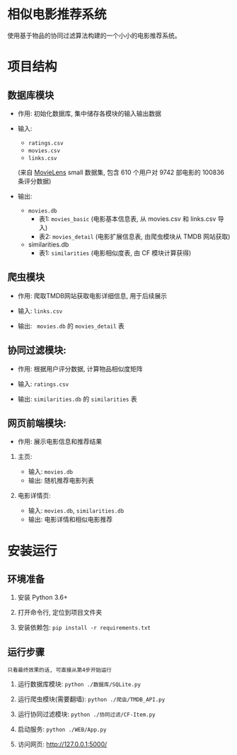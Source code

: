 # 相似电影推荐系统

使用基于物品的协同过滤算法构建的一个小小的电影推荐系统。


# 项目结构


## 数据库模块

- 作用: 初始化数据库, 集中储存各模块的输入输出数据

- 输入: 
    - ```ratings.csv```
    - ```movies.csv```
    - ```links.csv```

    (来自 [MovieLens](https://grouplens.org/datasets/movielens/) small 数据集, 包含 610 个用户对 9742 部电影的 100836 条评分数据)

- 输出:
    - ```movies.db```
        - 表1: ```movies_basic```  (电影基本信息表, 从 movies.csv 和 links.csv 导入)
        - 表2: ```movies_detail``` (电影扩展信息表, 由爬虫模块从 TMDB 网站获取)
    - similarities.db
        - 表1: ```similarities```  (电影相似度表, 由 CF 模块计算获得)


## 爬虫模块

- 作用: 爬取TMDB网站获取电影详细信息, 用于后续展示
    
- 输入: ```links.csv```
- 输出: ``` movies.db``` 的 ```movies_detail``` 表


## 协同过滤模块: 

- 作用: 根据用户评分数据, 计算物品相似度矩阵

- 输入: ```ratings.csv```

- 输出: ```similarities.db``` 的 ```similarities``` 表


## 网页前端模块: 

- 作用: 展示电影信息和推荐结果

1. 主页: 
    - 输入: ```movies.db```
    - 输出: 随机推荐电影列表

2. 电影详情页: 
    - 输入: ```movies.db```, ```similarities.db```
    - 输出: 电影详情和相似电影推荐


# 安装运行

## 环境准备

1. 安装 Python 3.6+

2. 打开命令行, 定位到项目文件夹

3. 安装依赖包: ```pip install -r requirements.txt```

## 运行步骤

    只看最终效果的话, 可直接从第4步开始运行

1. 运行数据库模块: ```python ./数据库/SQLite.py ```

2. 运行爬虫模块(需要翻墙): ```python ./爬虫/TMDB_API.py ```

3. 运行协同过滤模块: ```python ./协同过滤/CF-Item.py ```

4. 启动服务: ```python ./WEB/App.py ```

5. 访问网页: http://127.0.0.1:5000/
